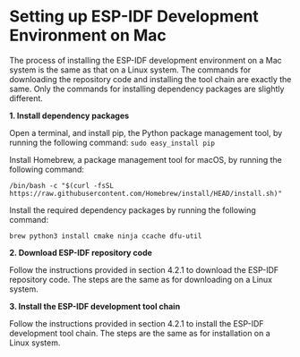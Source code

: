 # Setting up ESP-IDF Development Environment on Mac
The process of installing the ESP-IDF development environment on a Mac
system is the same as that on a Linux system. The commands for
downloading the repository code and installing the tool chain are
exactly the same. Only the commands for installing dependency packages
are slightly different.

**1. Install dependency packages**

Open a terminal, and install pip, the Python package management tool, by
running the following command:
`sudo easy_install pip`

Install Homebrew, a package management tool for macOS, by running the
following command:

    /bin/bash -c "$(curl -fsSL https://raw.githubusercontent.com/Homebrew/install/HEAD/install.sh)"

Install the required dependency packages by running the following
command:

    brew python3 install cmake ninja ccache dfu-util

**2. Download ESP-IDF repository code**

Follow the instructions provided in section 4.2.1 to download the
ESP-IDF repository code. The steps are the same as for downloading on a
Linux system.

**3. Install the ESP-IDF development tool chain**

Follow the instructions provided in section 4.2.1 to install the ESP-IDF
development tool chain. The steps are the same as for installation on a
Linux system.
